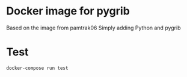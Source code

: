 # Docker image for pygrib
Based on the image from pamtrak06
Simply adding Python and pygrib

# Test
`docker-compose run test`